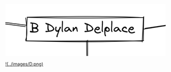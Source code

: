 [![image B](../images/B.png)](https://github.com/ssagnane1/tp2-labyrinthe/blob/main/jeu-heros-sdc/B.md)

[!(../images/D.png)](https://github.com/ssagnane1/tp2-labyrinthe/blob/main/jeu-heros-sdc/D.md)
